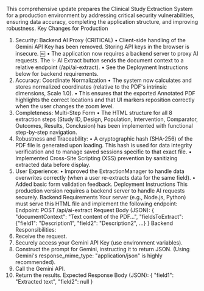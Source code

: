 This comprehensive update prepares the Clinical Study Extraction System for a production environment by addressing critical security vulnerabilities, ensuring data accuracy, completing the application structure, and improving robustness.
Key Changes for Production
1. Security: Backend AI Proxy (CRITICAL)
• Client-side handling of the Gemini API Key has been removed. Storing API keys in the browser is insecure. ￼
• The application now requires a backend server to proxy AI requests. The ✨ AI Extract button sends the document context to a relative endpoint (/api/ai-extract).
• See the Deployment Instructions below for backend requirements.
2. Accuracy: Coordinate Normalization
• The system now calculates and stores normalized coordinates (relative to the PDF's intrinsic dimensions, Scale 1.0).
• This ensures that the exported Annotated PDF highlights the correct locations and that UI markers reposition correctly when the user changes the zoom level.
3. Completeness: Multi-Step Form
• The HTML structure for all 8 extraction steps (Study ID, Design, Population, Intervention, Comparator, Outcomes, Results, Conclusion) has been implemented with functional step-by-step navigation.
4. Robustness and Traceability:
• A cryptographic hash (SHA-256) of the PDF file is generated upon loading. This hash is used for data integrity verification and to manage saved sessions specific to that exact file.
• Implemented Cross-Site Scripting (XSS) prevention by sanitizing extracted data before display.
5. User Experience:
• Improved the ExtractionManager to handle data overwrites correctly (when a user re-extracts data for the same field).
• Added basic form validation feedback.
Deployment Instructions
This production version requires a backend server to handle AI requests securely.
Backend Requirements
Your server (e.g., Node.js, Python) must serve this HTML file and implement the following endpoint:
Endpoint: POST /api/ai-extract
Request Body (JSON):
{
  "documentContext": "Text content of the PDF...",
  "fieldsToExtract": {"field1": "Description1", "field2": "Description2", ...}
}
Backend Responsibilities:
1. Receive the request.
2. Securely access your Gemini API Key (use environment variables).
3. Construct the prompt for Gemini, instructing it to return JSON. (Using Gemini's response_mime_type: "application/json" is highly recommended).
4. Call the Gemini API.
5. Return the results.
Expected Response Body (JSON):
{
  "field1": "Extracted text",
  "field2": null
}
